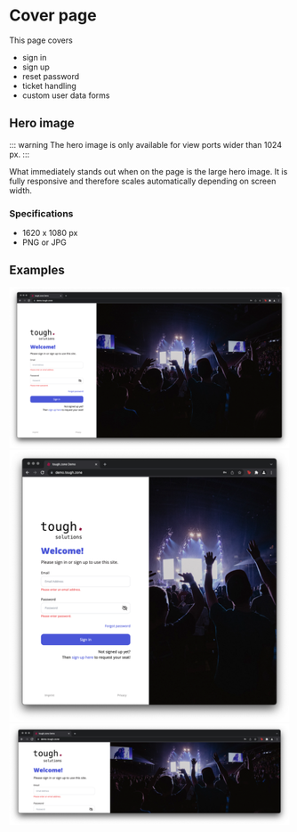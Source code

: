 # Cover page

This page covers

* sign in
* sign up
* reset password
* ticket handling
* custom user data forms

## Hero image

::: warning
The hero image is only available for view ports wider than 1024 px.
:::

What immediately stands out when on the page is the large hero image. It is fully responsive and
therefore scales automatically depending on screen width.

### Specifications

* 1620 x 1080 px
* PNG or JPG

## Examples

![regular cover page](./img/cover_regular.png)
![narrow cover page](./img/cover_square.png)
![wide cover page](./img/cover_letterbox.png)

